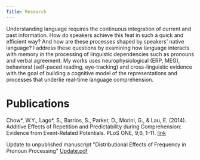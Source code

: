 ```yaml
---
Title: Research
---
```


Understanding language requires the continuous integration of current and past information. How do speakers achieve this feat in such a quick and efficient way? And how are these processes shaped by speakers’ native language? I address these questions by examining how language interacts with memory in the processing of linguistic dependencies such as pronouns and verbal agreement. My works uses neurophysiological (ERP, MEG), behavioral (self-paced reading, eye-tracking) and cross-linguistic evidence with the goal of building a cognitive model of the representations and processes that underlie real-time language comprehension.

Publications
=============

Chow*, W.Y., Lago*, S., Barrios, S., Parker, D., Morini, G., & Lau, E. (2014). Additive Effects of Repetition and Predictability during Comprehension: Evidence from Event-Related Potentials. PLoS ONE, 9,6, 1–11. [link](http://journals.plos.org/plosone/article?id=10.1371/journal.pone.0099199)

Update to unpublished manuscript "Distributional Effects of Frequency in Pronoun Processing" [Update.pdf]({filename}/pubs/Update.pdf)
